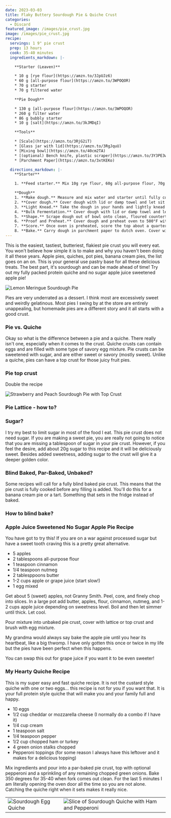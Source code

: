 ```yaml
---
date: 2023-03-03
title: Flaky Buttery Sourdough Pie & Quiche Crust
categories:
  - Discard
featured_image: /images/pie_crust.jpg
image: /images/pie_crust.jpg
recipe:
  servings: 1 9" pie crust
  prep: 13 hours
  cook: 35-40 minutes
  ingredients_markdown: |-

    **Starter (Leaven)**

    * 10 g [rye flour](https://amzn.to/3JpUJz6)
    * 60 g [all-purpose flour](https://amzn.to/3WPOQOR)
    * 70 g starter
    * 70 g filtered water

    **Pie Dough**

    * 130 g [all-purpose flour](https://amzn.to/3WPOQOR)
    * 260 g filter water
    * 86 g bubbly starter
    * 10 g [salt](https://amzn.to/3kJMDqI)

    **Tools**

    * [Scale](https://amzn.to/3RjG2iT)
    * [Glass jar with lid](https://amzn.to/3RgJquU)
    * [Mixing bowl](https://amzn.to/40cm2TA)
    * [(optional) Bench knife, plastic scraper](https://amzn.to/3Y3PE3w)
    * [Parchment Paper](https://amzn.to/3xtKEKo)

  directions_markdown: |-
    **Starter**

    1. **Feed starter.** Mix 10g rye flour, 60g all-purpose flour, 70g starter, 70g filtered water.

    **Dough**
    1. **Make dough.** Measure and mix water and starter until fully combined in a large bowl. Measure flour and salt and add to bowl and mix. Dough will be sticky.
    2. **Cover dough.** Cover dough with lid or damp towel and let sit for 30 minutes to 1 hour.
    3. **Light Knead.** Take the dough in your hands and lightly knead for about 15 seconds until the dough is tigher in a ball shape.
    4. **Bulk Fermentation.** Cover dough with lid or damp towel and let sit for 11-12 hours overnight.
    5. **Shape.** Scrape dough out of bowl onto clean, floured countertop. Perform a letter fold and shape into a boule. Place on parchment paper and carry to a clean bowl. 
    6. **Proof and Preheat.** Cover dough and preheat oven to 500°F with dutch oven and lid inside.
    7. **Score.** Once oven is preheated, score the top about a quarter of an inch deep.
    8. **Bake.** Carry dough in parchment paper to dutch oven. Cover with lid, turn oven down to 450°F and bake covered for 20 minutes. Remove lid and bake uncovered for another 20-25 minutes until brown.
---
```


This is the easiest, tastiest, butteriest, flakiest pie crust you will every eat. You won't believe how simple it is to make and why you haven't been doing it all these years. Apple pies, quiches, pot pies, banana cream pies, the list goes on an on. This is your general use pastry base for all these delicious treats. The best part, it's sourdough and can be made ahead of time! Try out my fully packed protein quiche and no sugar apple juice sweetened apple pie!

![Lemon Meringue Sourdough Pie](/images/pie_lemon.jpg)

Pies are very underrated as a dessert. I think most are excessively sweet and weirdly gelatinous. Most pies I swing by at the store are entirely unappealing, but homemade pies are a different story and it all starts with a good crust.

### Pie vs. Quiche

Okay so what is the difference between a pie and a quiche. There really isn't one, especially when it comes to the crust. Quiche crusts can contain eggs and are filled with some type of savory egg mixture. Pie crusts can be sweetened with sugar, and are either sweet or savory (mostly sweet). Unlike a quiche, pies can have a top crust for those juicy fruit pies.

### Pie top crust

Double the recipe

![Strawberry and Peach Sourdough Pie with Top Crust](/images/pie_topCrust.jpg)

### Pie Lattice - how to?

### Sugar?

I try my best to limit sugar in most of the food I eat. This pie crust does not need sugar. If you are making a sweet pie, you are really not going to notice that you are missing a tablespoon of sugar in your pie crust. However, if you feel the desire, add about 20g sugar to this recipe and it will be deliciously sweet. Besides added sweetness, adding sugar to the crust will give it a deeper golden color.

### Blind Baked, Par-Baked, Unbaked?

Some recipes will call for a fully blind baked pie crust. This means that the pie crust is fully cooked before any filling is added. You'll do this for a banana cream pie or a tart. Something that sets in the fridge instead of baked.

### How to blind bake?

### Apple Juice Sweetened No Sugar Apple Pie Recipe

You have got to try this! If you are on a war against processed sugar but have a sweet tooth craving this is a pretty great alternative.

- 5 apples
- 2 tablespoons all-purpose flour
- 1 teaspoon cinnamon
- 1/4 teaspoon nutmeg
- 2 tablesppoons butter
- 1-2 cups apple or grape juice (start slow!)
- 1 egg mixed

Get about 5 (sweet) apples, not Granny Smith. Peel, core, and finely chop into slices. In a large pot add butter, apples, flour, cinnamon, nutmeg, and 1-2 cups apple juice depending on sweetness level. Boil and then let simmer until thick. Let cool.

Pour mixture into unbaked pie crust, cover with lattice or top crust and brush with egg mixture.

My grandma would always say bake the apple pie until you hear its heartbeat, like a big thwomp. I have only gotten this once or twice in my life but the pies have been perfect when this happens.

You can swap this out for grape juice if you want it to be even sweeter!

### My Hearty Quiche Recipe

This is my super easy and fast quiche recipe. It is not the custard style quiche with one or two eggs... this recipe is not for you if you want that. It is your full protein style quiche that will make you and your family full and happy.

- 10 eggs
- 1/2 cup cheddar or mozzarella cheese (I normally do a combo if I have it)
- 1/4 cup cream
- 1 teaspoon salt
- 1/4 teaspoon pepper
- 1/2 cup chopped ham or turkey
- 4 green onion stalks chopped
- Pepperoni toppings (for some reason I always have this leftover and it makes for a delicious topping)

Mix ingredients and pour into a par-baked pie crust, top with optional pepperoni and a sprinkling of any remaining chopped green onions. Bake 350 degrees for 35-40 when fork comes out clean. For the last 5 minutes I am literally opening the oven door all the time so you are not alone. Catching the quiche right when it sets makes it really nice.

|                                                 |                                                                                  |
| ----------------------------------------------- | -------------------------------------------------------------------------------- |
| ![Sourdough Egg Quiche](/images/pie_quiche.jpg) | ![Slice of Sourdough Quiche with Ham and Pepperoni](/images/pie_quicheSlice.jpg) |
